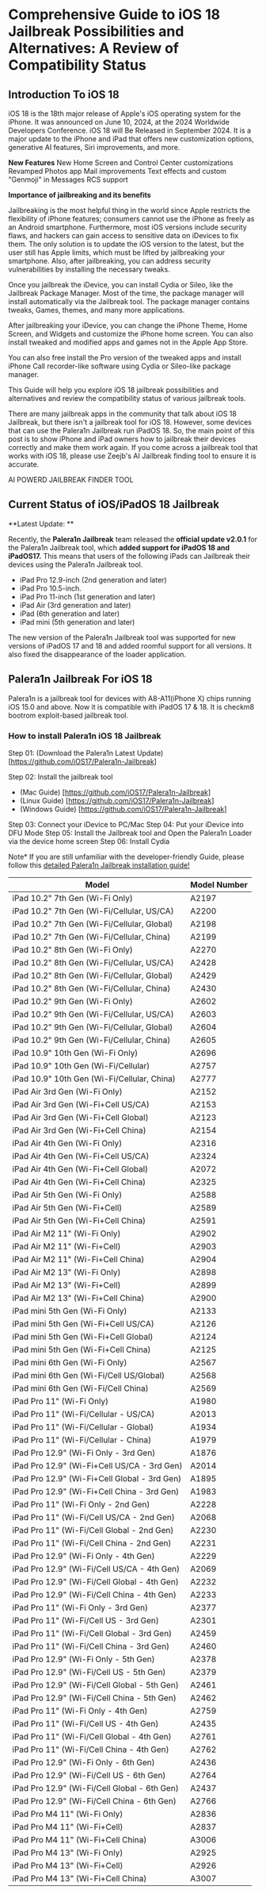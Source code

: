 # Comprehensive Guide to iOS 18 Jailbreak Possibilities and Alternatives: A Review of Compatibility Status

## Introduction To iOS 18

iOS 18 is the 18th major release of Apple's iOS operating system for the iPhone. It was announced on June 10, 2024, at the 2024 Worldwide Developers Conference.
iOS 18 will Be Released in September 2024. It is a major update to the iPhone and iPad that offers new customization options, generative AI features, Siri improvements, and more.

**New Features**
New Home Screen and Control Center customizations
Revamped Photos app
Mail improvements
Text effects and custom "Genmoji" in Messages
RCS support

**Importance of jailbreaking and its benefits**

Jailbreaking is the most helpful thing in the world since Apple restricts the flexibility of iPhone features; consumers cannot use the iPhone as freely as an Android smartphone. Furthermore, most iOS versions include security flaws, and hackers can gain access to sensitive data on iDevices to fix them. The only solution is to update the iOS version to the latest, but the user still has Apple limits, which must be lifted by jailbreaking your smartphone. Also, after jailbreaking, you can address security vulnerabilities by installing the necessary tweaks.

Once you jailbreak the iDevice, you can install Cydia or Sileo, like the Jailbreak Package Manager. Most of the time, the package manager will install automatically via the Jailbreak tool. The package manager contains tweaks, Games, themes, and many more applications. 

After jailbreaking your iDevice, you can change the iPhone Theme, Home Screen, and Widgets and customize the iPhone home screen. You can also install tweaked and modified apps and games not in the Apple App Store. 

You can also free install the Pro version of the tweaked apps and install iPhone Call recorder-like software using Cydia or Sileo-like package manager. 

This Guide will help you explore iOS 18 jailbreak possibilities and alternatives and review the compatibility status of various jailbreak tools.

There are many jailbreak apps in the community that talk about iOS 18 Jailbreak, but there isn't a jailbreak tool for iOS 18. However, some devices that can use the Palera1n Jailbreak run iPadOS 18. So, the main point of this post is to show iPhone and iPad owners how to jailbreak their devices correctly and make them work again. If you come across a jailbreak tool that works with iOS 18, please use Zeejb's AI Jailbreak finding tool to ensure it is accurate.

AI POWERD JAILBREAK FINDER TOOL

## Current Status of iOS/iPadOS 18 Jailbreak
**Latest Update: **

Recently, the **Palera1n Jailbreak** team released the **official update v2.0.1** for the Palera1n Jailbreak tool, which **added support for iPadOS 18 and iPadOS17.** This means that users of the following iPads can Jailbreak their devices using the Palera1n Jailbreak tool.

- iPad Pro 12.9-inch (2nd generation and later)
- iPad Pro 10.5-inch.
- iPad Pro 11-inch (1st generation and later)
- iPad Air (3rd generation and later)
- iPad (6th generation and later)
- iPad mini (5th generation and later)

The new version of the Palera1n Jailbreak tool was supported for new versions of iPadOS 17 and 18 and added roomful support for all versions. It also fixed the disappearance of the loader application. 

## Palera1n Jailbreak For iOS 18

Palera1n is a jailbreak tool for devices with A8-A11(iPhone X) chips running iOS 15.0 and above. Now it is compatible with iPadOS 17 & 18. It is checkm8 bootrom exploit-based jailbreak tool. 

### How to install Palera1n iOS 18 Jailbreak 


Step 01: (Download the Palera1n Latest Update)
[https://github.com/iOS17/Palera1n-Jailbreak]

Step 02: Install the jailbreak tool 

- (Mac Guide) [https://github.com/iOS17/Palera1n-Jailbreak]
- (Linux Guide) [https://github.com/iOS17/Palera1n-Jailbreak]
- (Windows Guide) [https://github.com/iOS17/Palera1n-Jailbreak]


Step 03: Connect your iDevice to PC/Mac
Step 04: Put your iDevice into DFU Mode 
Step 05: Install the Jailbreak tool and Open the Palera1n Loader via the device home screen
Step 06: Install Cydia 

Note* If you are still unfamiliar with the developer-friendly Guide, please follow this [detailed Palera1n Jailbreak installation guide!](https://zeejb.com/palera1n-jailbreak/)

| **Model**                                        | **Model Number** |
|--------------------------------------------------|------------------|
| iPad 10.2" 7th Gen (Wi-Fi Only)                  | A2197            |
| iPad 10.2" 7th Gen (Wi-Fi/Cellular, US/CA)       | A2200            |
| iPad 10.2" 7th Gen (Wi-Fi/Cellular, Global)      | A2198            |
| iPad 10.2" 7th Gen (Wi-Fi/Cellular, China)       | A2199            |
| iPad 10.2" 8th Gen (Wi-Fi Only)                  | A2270            |
| iPad 10.2" 8th Gen (Wi-Fi/Cellular, US/CA)       | A2428            |
| iPad 10.2" 8th Gen (Wi-Fi/Cellular, Global)      | A2429            |
| iPad 10.2" 8th Gen (Wi-Fi/Cellular, China)       | A2430            |
| iPad 10.2" 9th Gen (Wi-Fi Only)                  | A2602            |
| iPad 10.2" 9th Gen (Wi-Fi/Cellular, US/CA)       | A2603            |
| iPad 10.2" 9th Gen (Wi-Fi/Cellular, Global)      | A2604            |
| iPad 10.2" 9th Gen (Wi-Fi/Cellular, China)       | A2605            |
| iPad 10.9" 10th Gen (Wi-Fi Only)                 | A2696            |
| iPad 10.9" 10th Gen (Wi-Fi/Cellular)             | A2757            |
| iPad 10.9" 10th Gen (Wi-Fi/Cellular, China)      | A2777            |
| iPad Air 3rd Gen (Wi-Fi Only)                    | A2152            |
| iPad Air 3rd Gen (Wi-Fi+Cell US/CA)              | A2153            |
| iPad Air 3rd Gen (Wi-Fi+Cell Global)             | A2123            |
| iPad Air 3rd Gen (Wi-Fi+Cell China)              | A2154            |
| iPad Air 4th Gen (Wi-Fi Only)                    | A2316            |
| iPad Air 4th Gen (Wi-Fi+Cell US/CA)              | A2324            |
| iPad Air 4th Gen (Wi-Fi+Cell Global)             | A2072            |
| iPad Air 4th Gen (Wi-Fi+Cell China)              | A2325            |
| iPad Air 5th Gen (Wi-Fi Only)                    | A2588            |
| iPad Air 5th Gen (Wi-Fi+Cell)                    | A2589            |
| iPad Air 5th Gen (Wi-Fi+Cell China)              | A2591            |
| iPad Air M2 11" (Wi-Fi Only)                     | A2902            |
| iPad Air M2 11" (Wi-Fi+Cell)                     | A2903            |
| iPad Air M2 11" (Wi-Fi+Cell China)               | A2904            |
| iPad Air M2 13" (Wi-Fi Only)                     | A2898            |
| iPad Air M2 13" (Wi-Fi+Cell)                     | A2899            |
| iPad Air M2 13" (Wi-Fi+Cell China)               | A2900            |
| iPad mini 5th Gen (Wi-Fi Only)                   | A2133            |
| iPad mini 5th Gen (Wi-Fi+Cell US/CA)             | A2126            |
| iPad mini 5th Gen (Wi-Fi+Cell Global)            | A2124            |
| iPad mini 5th Gen (Wi-Fi+Cell China)             | A2125            |
| iPad mini 6th Gen (Wi-Fi Only)                   | A2567            |
| iPad mini 6th Gen (Wi-Fi/Cell US/Global)         | A2568            |
| iPad mini 6th Gen (Wi-Fi/Cell China)             | A2569            |
| iPad Pro 11" (Wi-Fi Only)                        | A1980            |
| iPad Pro 11" (Wi-Fi/Cellular - US/CA)            | A2013            |
| iPad Pro 11" (Wi-Fi/Cellular - Global)           | A1934            |
| iPad Pro 11" (Wi-Fi/Cellular - China)            | A1979            |
| iPad Pro 12.9" (Wi-Fi Only - 3rd Gen)            | A1876            |
| iPad Pro 12.9" (Wi-Fi+Cell US/CA - 3rd Gen)      | A2014            |
| iPad Pro 12.9" (Wi-Fi+Cell Global - 3rd Gen)     | A1895            |
| iPad Pro 12.9" (Wi-Fi+Cell China - 3rd Gen)      | A1983            |
| iPad Pro 11" (Wi-Fi Only - 2nd Gen)              | A2228            |
| iPad Pro 11" (Wi-Fi/Cell US/CA - 2nd Gen)        | A2068            |
| iPad Pro 11" (Wi-Fi/Cell Global - 2nd Gen)       | A2230            |
| iPad Pro 11" (Wi-Fi/Cell China - 2nd Gen)        | A2231            |
| iPad Pro 12.9" (Wi-Fi Only - 4th Gen)            | A2229            |
| iPad Pro 12.9" (Wi-Fi/Cell US/CA - 4th Gen)      | A2069            |
| iPad Pro 12.9" (Wi-Fi/Cell Global - 4th Gen)     | A2232            |
| iPad Pro 12.9" (Wi-Fi/Cell China - 4th Gen)      | A2233            |
| iPad Pro 11" (Wi-Fi Only - 3rd Gen)              | A2377            |
| iPad Pro 11" (Wi-Fi/Cell US - 3rd Gen)           | A2301            |
| iPad Pro 11" (Wi-Fi/Cell Global - 3rd Gen)       | A2459            |
| iPad Pro 11" (Wi-Fi/Cell China - 3rd Gen)        | A2460            |
| iPad Pro 12.9" (Wi-Fi Only - 5th Gen)            | A2378            |
| iPad Pro 12.9" (Wi-Fi/Cell US - 5th Gen)         | A2379            |
| iPad Pro 12.9" (Wi-Fi/Cell Global - 5th Gen)     | A2461            |
| iPad Pro 12.9" (Wi-Fi/Cell China - 5th Gen)      | A2462            |
| iPad Pro 11" (Wi-Fi Only - 4th Gen)              | A2759            |
| iPad Pro 11" (Wi-Fi/Cell US - 4th Gen)           | A2435            |
| iPad Pro 11" (Wi-Fi/Cell Global - 4th Gen)       | A2761            |
| iPad Pro 11" (Wi-Fi/Cell China - 4th Gen)        | A2762            |
| iPad Pro 12.9" (Wi-Fi Only - 6th Gen)            | A2436            |
| iPad Pro 12.9" (Wi-Fi/Cell US - 6th Gen)         | A2764            |
| iPad Pro 12.9" (Wi-Fi/Cell Global - 6th Gen)     | A2437            |
| iPad Pro 12.9" (Wi-Fi/Cell China - 6th Gen)      | A2766            |
| iPad Pro M4 11" (Wi-Fi Only)                     | A2836            |
| iPad Pro M4 11" (Wi-Fi+Cell)                     | A2837            |
| iPad Pro M4 11" (Wi-Fi+Cell China)               | A3006            |
| iPad Pro M4 13" (Wi-Fi Only)                     | A2925            |
| iPad Pro M4 13" (Wi-Fi+Cell)                     | A2926            |
| iPad Pro M4 13" (Wi-Fi+Cell China)               | A3007            |
